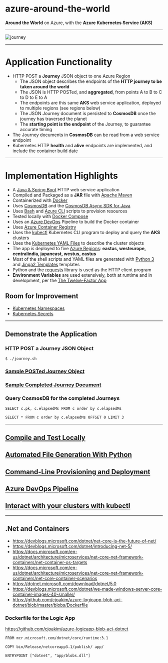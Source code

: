 # azure-around-the-world

**Around the World** on Azure, with the **Azure Kubernetes Service (AKS)**

---

![journey](img/azure-regions-edited.png)

---

# Application Functionality

- HTTP POST a **Journey** JSON object to one Azure Region
  - The JSON object describes the endpoints of the **HTTP journey to be taken around the world**
  - The JSON is HTTP POSTed, and **aggregated**, from points A to B to C to D to E to A 
  - The endpoints are this same **AKS** web service application, deployed to multiple regions (see regions below)
  - The JSON Journey document is persisted to **CosmosDB** once the journey has traversed the planet
  - The **starting point is the endpoint** of the Journey, to guarantee accurate timing 
- The Journey documents in **CosmosDB** can be read from a web service endpoint
- Kubernetes HTTP **health** and **alive** endpoints are implemented, and include the container build date

---

# Implementation Highlights

- A [Java & Spring Boot](https://spring.io/projects/spring-boot) HTTP web service application
- Compiled and Packaged as a **JAR** file with [Apache Maven](https://maven.apache.org)
- Containerized with [Docker](https://www.docker.com)
- Uses [CosmosDB](https://docs.microsoft.com/en-us/azure/cosmos-db/introduction) and the [CosmosDB Async SDK for Java](https://docs.microsoft.com/en-us/azure/cosmos-db/sql-api-sdk-async-java)
- Uses [Bash]() and [Azure CLI](https://docs.microsoft.com/en-us/cli/azure/install-azure-cli?view=azure-cli-latest) scripts to provision resources
- Tested locally with [Docker Compose](https://docs.docker.com/compose/)
- Uses an [Azure DevOps](https://azure.microsoft.com/en-us/services/devops/) Pipeline to build the Docker container
- Uses [Azure Container Registry](https://azure.microsoft.com/en-us/services/container-registry/)
- Uses the [kubectl](https://kubernetes.io/docs/reference/kubectl/overview/) Kubernetes CLI program to deploy and query the **AKS** clusters
- Uses the [Kubernetes YAML Files](https://kubernetes.io/docs/reference/generated/kubernetes-api/v1.18/) to describe the cluster objects
- The app is deployed to five [Azure Regions](https://azure.microsoft.com/en-us/global-infrastructure/regions/): **eastus, westeurope, centralindia, japaneast, westus, eastus**
- Most of the shell scripts and YAML files are generated with [Python 3](https://www.python.org) and [Jinga2 Templates](https://jinja.palletsprojects.com/en/2.11.x/) templates
- Python and the [requests](https://requests.readthedocs.io/en/master/) library is used as the HTTP client program
- **Environment Variables** are used extensively, both at runtime and in development, per the [The Twelve-Factor App](https://12factor.net)

## Room for Improvement

- [Kubernetes Namespaces](https://kubernetes.io/docs/tasks/administer-cluster/namespaces-walkthrough/)
- [Kubernetes Secrets](https://kubernetes.io/docs/concepts/configuration/secret/)

---

## Demonstrate the Application

### HTTP POST a Journey JSON Object

```
$ ./journey.sh
```

### [Sample POSTed Journey Object](sample_journey_spec.md)

### [Sample Completed Journey Document](sample_journey_completed.md)

### Query CosmosDB for the completed Journeys

```
SELECT c.pk, c.elapsedMs FROM c order by c.elapsedMs 

SELECT * FROM c order by c.elapsedMs OFFSET 0 LIMIT 3
```

---

## [Compile and Test Locally](compile_test.md)

## [Automated File Generation With Python](python_automation.md)

## [Command-Line Provisioning and Deployment](command_line_provisioning_and_deployment.md)

## [Azure DevOps Pipeline](devops_pipeline.md)

## [Interact with your clusters with kubectl](kubectl.md)

---

## .Net and Containers

- https://devblogs.microsoft.com/dotnet/net-core-is-the-future-of-net/
- https://devblogs.microsoft.com/dotnet/introducing-net-5/
- https://docs.microsoft.com/en-us/dotnet/architecture/microservices/net-core-net-framework-containers/net-container-os-targets
- https://docs.microsoft.com/en-us/dotnet/architecture/microservices/net-core-net-framework-containers/net-core-container-scenarios
- https://dotnet.microsoft.com/download/dotnet/5.0
- https://devblogs.microsoft.com/dotnet/we-made-windows-server-core-container-images-40-smaller/
- https://github.com/cjoakim/azure-logicapp-blob-aci-dotnet/blob/master/blobs/Dockerfile

### Dockerfile for the Logic App

https://github.com/cjoakim/azure-logicapp-blob-aci-dotnet

```
FROM mcr.microsoft.com/dotnet/core/runtime:3.1

COPY bin/Release/netcoreapp3.1/publish/ app/

ENTRYPOINT ["dotnet", "app/blobs.dll"]
```

